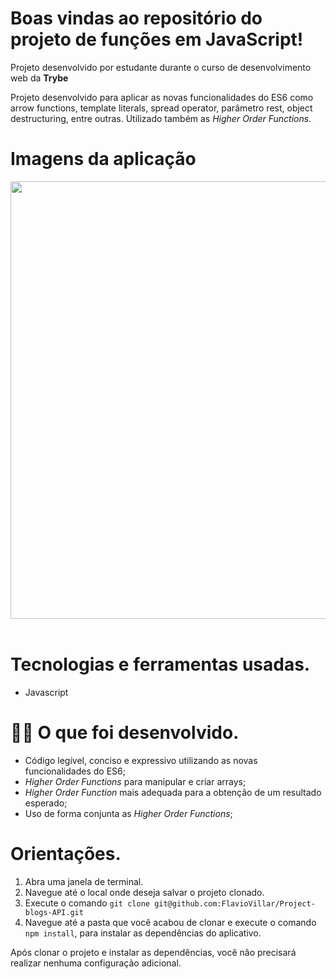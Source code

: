 # Boas vindas ao repositório do projeto de funções em JavaScript!

Projeto desenvolvido por estudante durante o curso de desenvolvimento web da **Trybe**

Projeto desenvolvido para aplicar as novas funcionalidades do ES6 como arrow functions, template literals, spread operator, parâmetro rest, object destructuring, entre outras. Utilizado também as _Higher Order Functions_.

# Imagens da aplicação
<div align="center">
 <kbd>
   <img src="https://user-images.githubusercontent.com/94480963/188713575-e5f13e3f-e1e1-48b8-a5ec-692e06e22018.png" width="700">
 </kbd>
</div>
<br />

# Tecnologias e ferramentas usadas.

- Javascript


# 👨‍💻 O que foi desenvolvido.

- Código legível, conciso e expressivo utilizando as novas funcionalidades do ES6;
- _Higher Order Functions_ para manipular e criar arrays;
- _Higher Order Function_ mais adequada para a obtenção de um resultado esperado;
- Uso de forma conjunta as _Higher Order Functions_;
  

# Orientações.

1. Abra uma janela de terminal.
2. Navegue até o local onde deseja salvar o projeto clonado.
3. Execute o comando `git clone git@github.com:FlavioVillar/Project-blogs-API.git`
4. Navegue até a pasta que você acabou de clonar e execute o comando `npm install`, para instalar as dependências do aplicativo.

Após clonar o projeto e instalar as dependências, você não precisará realizar nenhuma configuração adicional.



